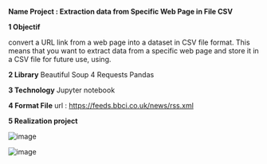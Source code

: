 **Name Project : Extraction data from Specific Web Page in File CSV**

**1 Objectif** 

convert a URL link from a web page into a dataset in CSV file format.
This means that you want to extract data from a specific web page and store it in a CSV file for future use, using.

**2 Library**
Beautiful Soup 4
Requests
Pandas

**3 Technology**
Jupyter notebook

**4 Format File**
url : https://feeds.bbci.co.uk/news/rss.xml

**5 Realization project**

![image](https://github.com/user-attachments/assets/25d1d8c0-b8a5-432e-9716-0c7d897c693e)

![image](https://github.com/user-attachments/assets/42c15c45-e697-4e91-bba6-fdad947cfcca)

